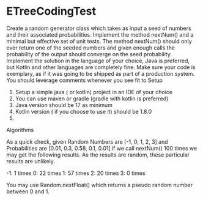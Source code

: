 # ETreeCodingTest

Create a random generator class which takes as input a seed of numbers and their
associated probabilities. Implement the method nextNum() and a minimal but effective set of
unit tests. The method nextNum() should only ever return one of the seeded numbers and
given enough calls the probability of the output should converge on the seed probability.
Implement the solution in the language of your choice, Java is preferred, but Kotlin and other
languages are completely fine. Make sure your code is exemplary, as if it was going to be
shipped as part of a production system. You should leverage comments whenever you see fit
to
Setup
1. Setup a simple java ( or kotlin) project in an IDE of your choice
2. You can use maven or gradle (gradle with kotlin is preferred)
3. Java version should be 17 as minimum
4. Kotlin version ( if you choose to use it) should be 1.8.0
5. 
Algorithms

As a quick check, given Random Numbers are [-1, 0, 1, 2, 3] and Probabilities are
[0.01, 0.3, 0.58, 0.1, 0.01] if we call nextNum() 100 times we may get the following results.
As the results are random, these particular results are unlikely.

-1: 1 times
0: 22 times
1: 57 times
2: 20 times
3: 0 times

You may use Random.nextFloat() which returns a pseudo random number between 0 and 1.
